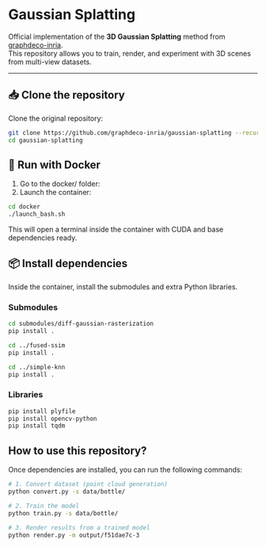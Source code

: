 # Gaussian Splatting

Official implementation of the **3D Gaussian Splatting** method from [graphdeco-inria](https://github.com/graphdeco-inria/gaussian-splatting).  
This repository allows you to train, render, and experiment with 3D scenes from multi-view datasets.

---

## 📥 Clone the repository

Clone the original repository:

```bash
git clone https://github.com/graphdeco-inria/gaussian-splatting --recursive
cd gaussian-splatting
```

## 🐳 Run with Docker
1. Go to the docker/ folder:
2. Launch the container:

```bash
cd docker
./launch_bash.sh
```
This will open a terminal inside the container with CUDA and base dependencies ready.

## 📦 Install dependencies
Inside the container, install the submodules and extra Python libraries.

### Submodules
```bash
cd submodules/diff-gaussian-rasterization
pip install .

cd ../fused-ssim
pip install .

cd ../simple-knn
pip install .

```

### Libraries
```bash
pip install plyfile
pip install opencv-python
pip install tqdm

```

## How to use this repository?
Once dependencies are installed, you can run the following commands:
```bash
# 1. Convert dataset (point cloud generation)
python convert.py -s data/bottle/

# 2. Train the model
python train.py -s data/bottle/

# 3. Render results from a trained model
python render.py -m output/f51dae7c-3

```
